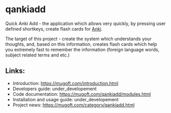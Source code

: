# qankiadd

Quick Anki Add - the application which allows very quickly, by pressing user defined shortkeys, create flash cards for [Anki](https://apps.ankiweb.net/).

The target of this project - create the system which understands your thoughts, and, based on this information, creates flash cards which help you extremely fast to remember the information (foreign language words, subject related terms and etc.)


## Links:

- Introduction: https://mugoft.com/introduction.html
- Developers guide: under_developement
- Code documentation: https://mugoft.com/qankiadd/modules.html
- Installation and usage guide: under_developement
- Project news: https://mugoft.com/category/qankiadd.html



